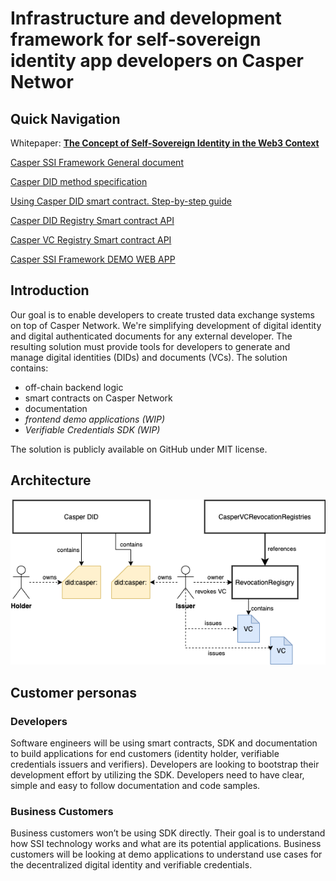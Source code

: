 # Infrastructure and development framework for self-sovereign identity app developers on Casper Networ

## Quick Navigation

Whitepaper: [**The Concept of Self-Sovereign Identity in the Web3 Context**](https://github.com/credentia-network/Docs/commit/23fec27926ecf96803a07fb28951ab08b4f48d61)

[Casper SSI Framework General document](readme/casper-ssi-framework/)

[Casper DID method specification](readme/casper-did-method-spec.md)

[Using Casper DID smart contract. Step-by-step guide](readme/smart-contract.md)

[Casper DID Registry Smart contract API](readme/API-DIDRegistry.md)

[Casper VC Registry Smart contract API](readme/API-VCRegistry.md)

[Casper SSI Framework DEMO WEB APP](readme/demo-web-app.md)

## Introduction

Our goal is to enable developers to create trusted data exchange systems on top of Casper Network. We're simplifying development of digital identity and digital authenticated documents for any external developer. The resulting solution must provide tools for developers to generate and manage digital identities (DIDs) and documents (VCs). The solution contains:

* off-chain backend logic
* smart contracts on Casper Network
* documentation
* _frontend demo applications (WIP)_
* _Verifiable Credentials SDK (WIP)_

The solution is publicly available on GitHub under MIT license.

## Architecture

![Project overview](images/image2.png)

## **Customer personas**

### **Developers**

Software engineers will be using smart contracts, SDK and documentation to build applications for end customers (identity holder, verifiable credentials issuers and verifiers). Developers are looking to bootstrap their development effort by utilizing the SDK. Developers need to have clear, simple and easy to follow documentation and code samples.

### **Business Customers**

Business customers won’t be using SDK directly. Their goal is to understand how SSI technology works and what are its potential applications. Business customers will be looking at demo applications to understand use cases for the decentralized digital identity and verifiable credentials.
